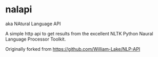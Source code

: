 # nalapi

aka NAtural Language API

A simple http api to get results from the excellent NLTK Python Naural Language Processor Toolkit.

Originally forked from https://github.com/William-Lake/NLP-API
